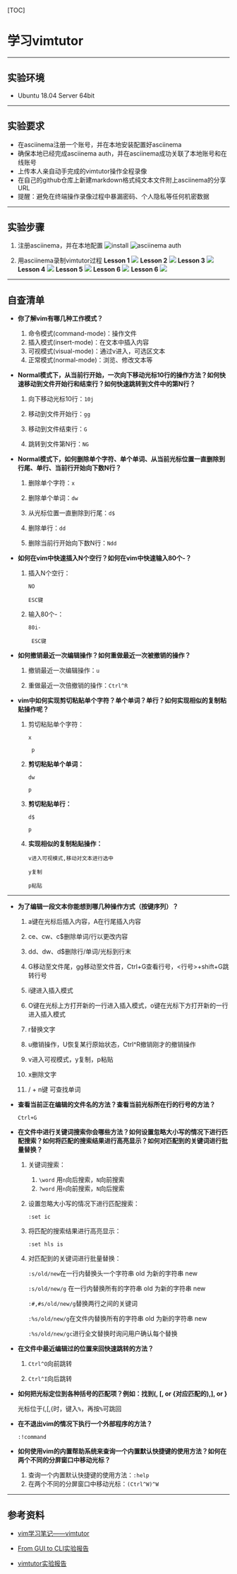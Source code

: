 [TOC]

# 学习vimtutor

---
## 实验环境
* Ubuntu 18.04 Server 64bit

---

## 实验要求
* 在asciinema注册一个账号，并在本地安装配置好asciinema
* 确保本地已经完成asciinema auth，并在asciinema成功关联了本地账号和在线账号
* 上传本人亲自动手完成的vimtutor操作全程录像
* 在自己的github仓库上新建markdown格式纯文本文件附上asciinema的分享URL
* 提醒：避免在终端操作录像过程中暴漏密码、个人隐私等任何机密数据

---

## 实验步骤
1. 注册asciinema，并在本地配置
   ![install](./img/install.png)
   ![asciinema auth](./img/auth.png)

2. 用asciinema录制vimtutor过程
  **Lesson 1**
  <a href="https://asciinema.org/a/Y4t194LRPPyFp2x2kmJUEahJI" target="_blank"><img src="./img/Lesson1.png" /></a>
  **Lesson 2**
  <a href="https://asciinema.org/a/6ih6Jo0oPLuu25aDUOtsFbflR" target="_blank"><img src="./img/Lesson2.png" /></a>
  **Lesson 3**
  <a href="https://asciinema.org/a/MBsCj16up8gIefGaVqGE1srtS" target="_blank"><img src="./img/Lesson3.png" /></a>
  **Lesson 4**
  <a href="https://asciinema.org/a/zFFoFl3CZzKEwkOjj1uqDVUNr" target="_blank"><img src="./img/Lesson4.png" /></a>
  **Lesson 5**
  <a href="https://asciinema.org/a/CAXjiCIh5R7HBomBibopRlHpg" target="_blank"><img src="./img/Lesson5.png" /></a>
  **Lesson 6**
  <a href="https://asciinema.org/a/HQvH6ATcg56pL6OMfTrgwC5dQ" target="_blank"><img src="./img/Lesson6.png" /></a>
  **Lesson 6**
  <a href="https://asciinema.org/a/tZqn9M6gavtldbgw6iGCdq4X1" target="_blank"><img src="./img/Lesson7.png" /></a>

---

## 自查清单

* **你了解vim有哪几种工作模式？**

  1. 命令模式(command-mode)：操作文件
  2. 插入模式(insert-mode)：在文本中插入内容
  3. 可视模式(visual-mode)：通过v进入，可选区文本
  4. 正常模式(normal-mode)：浏览、修改文本等

  

* **Normal模式下，从当前行开始，一次向下移动光标10行的操作方法？如何快速移动到文件开始行和结束行？如何快速跳转到文件中的第N行？**

  1. 向下移动光标10行：``10j``

  2. 移动到文件开始行：``gg``

  3. 移动到文件结束行：``G``

  4. 跳转到文件第N行：``NG``

     

* **Normal模式下，如何删除单个字符、单个单词、从当前光标位置一直删除到行尾、单行、当前行开始向下数N行？**

  1. 删除单个字符：``x``

  2. 删除单个单词：``dw``

  3. 从光标位置一直删除到行尾：``d$``

  4. 删除单行：``dd``

  5. 删除当前行开始向下数N行：``Ndd``

     

* **如何在vim中快速插入N个空行？如何在vim中快速输入80个-？**

  1. 插入N个空行：

     ``NO``

     ``ESC键``

  2. 输入80个-：

     ``80i-``

     `` ESC键``

     

* **如何撤销最近一次编辑操作？如何重做最近一次被撤销的操作？**

  1. 撤销最近一次编辑操作：``u``

  2. 重做最近一次倍撤销的操作：``Ctrl^R``

     

* **vim中如何实现剪切粘贴单个字符？单个单词？单行？如何实现相似的复制粘贴操作呢？**

  1. 剪切粘贴单个字符：

     ``x``

     `` p``

  2. **剪切粘贴单个单词：**

     ``dw``

     ``p``

  3. **剪切粘贴单行：**

     ``d$``

     ``p``

  4. **实现相似的复制粘贴操作：**

     ``v进入可视模式,移动对文本进行选中``

     ``y复制``

     ``p粘贴``

---

* **为了编辑一段文本你能想到哪几种操作方式（按键序列）？**

  1. a键在光标后插入内容，A在行尾插入内容

  2. ce、cw、c$删除单词/行以更改内容

  3. dd、dw、d$删除行/单词/光标到行末

  4. G移动至文件尾，gg移动至文件首，Ctrl+G查看行号，<行号>+shift+G跳转行号

  5. i键进入插入模式

  6. O键在光标上方打开新的一行进入插入模式，o键在光标下方打开新的一行进入插入模式

  7. r替换文字

  8. u撤销操作，U恢复某行原始状态，Ctrl^R撤销刚才的撤销操作

  9. v进入可视模式，y复制，p粘贴

  10. x删除文字

  11. /<word> + n键 可查找<word>单词

      

* **查看当前正在编辑的文件名的方法？查看当前光标所在行的行号的方法？**

  ``Ctrl+G``

  

* **在文件中进行关键词搜索你会哪些方法？如何设置忽略大小写的情况下进行匹配搜索？如何将匹配的搜索结果进行高亮显示？如何对匹配到的关键词进行批量替换？**

  1. 关键词搜索：
     1. ``\word`` 用``n``向后搜索，``N``向前搜索
     2. ``?word`` 用``n``向前搜索，``N``向后搜索

  2. 设置忽略大小写的情况下进行匹配搜索：

     ``:set ic``

  3. 将匹配的搜索结果进行高亮显示：

     ``:set hls is``

  4. 对匹配到的关键词进行批量替换：

     `` :s/old/new ``在一行内替换头一个字符串 old 为新的字符串 new

     ``:s/old/new/g`` 在一行内替换所有的字符串 old 为新的字符串 new

     ``:#,#s/old/new/g``替换两行之间的关键词

     ``:%s/old/new/g``在文件内替换所有的字符串 old 为新的字符串 new

     ``:%s/old/new/gc``进行全文替换时询问用户确认每个替换

  

* **在文件中最近编辑过的位置来回快速跳转的方法？**

  1. ``Ctrl^O``向前跳转

  2. ``Ctrl^I``向后跳转

     

* **如何把光标定位到各种括号的匹配项？例如：找到(, [, or {对应匹配的),], or }**

  光标位于(,[,{时，键入``%``，再按``%``可跳回

  

* **在不退出vim的情况下执行一个外部程序的方法？**

  ``:!command``

  

* **如何使用vim的内置帮助系统来查询一个内置默认快捷键的使用方法？如何在两个不同的分屏窗口中移动光标？**

  1. 查询一个内置默认快捷键的使用方法：``:help``
  2. 在两个不同的分屏窗口中移动光标：``(Ctrl^W)^W``

---

## 参考资料

* [vim学习笔记——vimtutor](https://www.jianshu.com/p/dbd02f28bc0c)

* [From GUI to CLI实验报告](https://github.com/CUCCS/linux-2020-ZXMMD/blob/chap0x02/chap0x02/chap0x02.md)

* [vimtutor实验报告](https://github.com/CUCCS/linux-2020-chococolate/blob/chap0x02/chap0x02/chapter%2000x02.md)